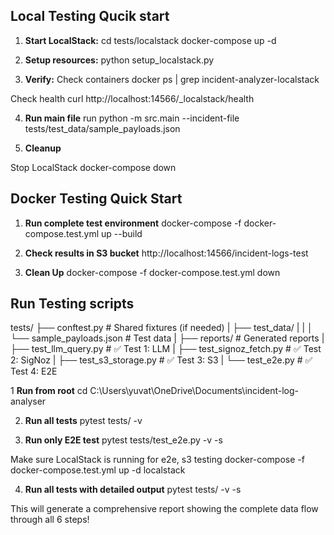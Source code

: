 ## Local Testing Qucik start

1. **Start LocalStack:**
cd tests/localstack
docker-compose up -d

2. **Setup resources:**
python setup_localstack.py

3. **Verify:**
Check containers
docker ps | grep incident-analyzer-localstack

Check health
curl http://localhost:14566/_localstack/health

4. **Run main file**
run python -m src.main --incident-file tests/test_data/sample_payloads.json

5. **Cleanup**

Stop LocalStack
docker-compose down


## Docker Testing Quick Start

1. **Run complete test environment**
docker-compose -f docker-compose.test.yml up --build

2. **Check results in S3 bucket**
http://localhost:14566/incident-logs-test

3. **Clean Up**
docker-compose -f docker-compose.test.yml down


## Run Testing scripts


tests/
├── conftest.py # Shared fixtures (if needed)
|
├── test_data/
|   |
│   └── sample_payloads.json        # Test data
|
├── reports/                         # Generated reports
|
├── test_llm_query.py               # ✅ Test 1: LLM
|
├── test_signoz_fetch.py            # ✅ Test 2: SigNoz
|
├── test_s3_storage.py              # ✅ Test 3: S3
|
└── test_e2e.py                     # ✅ Test 4: E2E



1 **Run from root**
cd C:\Users\yuvat\OneDrive\Documents\incident-log-analyser

2. **Run all tests**
pytest tests/ -v

3. **Run only E2E test**
pytest tests/test_e2e.py -v -s

Make sure LocalStack is running for e2e, s3 testing
docker-compose -f docker-compose.test.yml up -d localstack

4. **Run all tests with detailed output**
pytest tests/ -v -s

This will generate a comprehensive report showing the complete data flow through all 6 steps!

